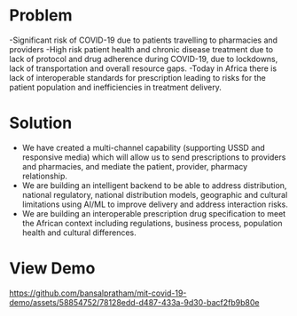 # Problem
-Significant risk of COVID-19 due to patients travelling to pharmacies and providers
-High risk patient health and chronic disease treatment due to lack of protocol and drug adherence during COVID-19, due to lockdowns, lack of transportation and overall resource gaps.
-Today in Africa there is lack of interoperable standards for prescription leading to risks for the patient population and inefficiencies in treatment delivery.

# Solution
- We have created a multi-channel capability (supporting USSD and responsive media) which will allow us to send prescriptions to providers and pharmacies, and mediate the patient, provider, pharmacy relationship.
- We are building an intelligent backend to be able to address distribution, national regulatory, national distribution models, geographic and cultural limitations using AI/ML to improve delivery and address interaction risks.
- We are building an interoperable prescription drug specification to meet the African context including regulations, business process, population health and cultural differences.

# View Demo
https://github.com/bansalpratham/mit-covid-19-demo/assets/58854752/78128edd-d487-433a-9d30-bacf2fb9b80e

